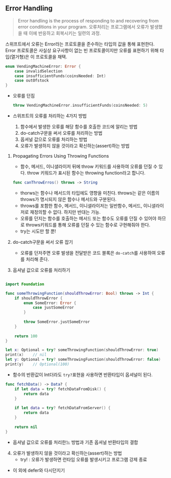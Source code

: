 ## Error Handling

> Error handling is the process of responding to and recovering from error conditions in your program.
> 오류처리는 프로그램에서 오류가 발생했을 때 이에 반응하고 회복시키는 일련의 과정.

스위프트에서 오류는 Error라는 프로토콜을 준수하는 타입의 값을 통해 표현한다.  
Error 프로토콜은 사실상 요구사항이 없는 빈 프로토콜이지만 오류를 표현하기 위해 타입(열거형)은 이 프로토콜을 채택.

```swift
enum VendingMachineError: Error {
	case invalidSelection
	case insufficientFunds(coinsNeeded: Int)
	case outOfstock
}
```


* 오류를 던짐

	```swift
	throw VendingMachineError.insufficientFunds(coinsNeeded: 5)
	```
	
* 스위프트의 오류를 처리하는 4가지 방법
	1. 함수에서 발생한 오류를 해당 함수를 호출한 코드에 알리는 방법
	2. do-catch구문을 써서 오류를 처리하는 방법
	3. 옵셔널 값으로 오류를 처리하는 방법
	4. 오류가 발생하지 않을 것이라고 확신하는(assert)하는 방법
	
1. Propagating Errors Using Throwing Functions
	- 함수, 메서드, 이니셜라이저 뒤에 throw 키워드를 사용하여 오류를 던질 수 있다. throw 키워드가 표시된 함수는 throwing function라고 합니다.
	
	```swift
	func canThrowErros() throws -> String
	```
	
	- thorws는 함수나 메서드의 타입에도 영향을 미친다. throws는 같은 이름의 throws가 명시되지 않은 함수나 메서드와 구분된다. 
	- throws를 포함한 함수, 메서드, 이니셜라이저는 일반함수, 메서드, 이니셜라이저로 재정의할 수 없다. 하지만 반대는 가능.
	- 오류를 던지는 함수를 호출하는 메서드 또는 함수도 오류를 던질 수 있어야 하므로 throws키워드를 통해 오류를 던질 수 있는 함수로 구현해줘야 한다.
	- try는 시도만 할 뿐!

2. do-catch구문을 써서 오류 잡기
	- 오류를 던저주면 오류 발생을 전달받은 코드 블록은 `do-catch`를 사용하여 오류를 처리해 준다.
	
3. 옵셔널 값으로 오류를 처리하기

```swift

import Foundation

func someThrowingFunction(shouldThrowError: Bool) throws -> Int {
    if shouldThrowError {
        enum SomeError: Error {
            case justSomeError
        }
        
        throw SomeError.justSomeError
    }
    
    return 100
}

let x: Optional = try? someThrowingFunction(shouldThrowError: true)
print(x)	// nil
let y: Optional = try? someThrowingFunction(shouldThrowError: false)
print(y)	// Optional(100)
```

- 함수의 반환값이 Int더라도 `try?`표현을 사용하면 반환타입이 옵셔널이 된다.

```swift
func fetchData() -> Data? {
    if let data = try? fetchDataFromDisk() {
        return data
    }
    
    if let data = try? fetchDataFromServer() {
        return data
    }
    
    return nil
}
```

- 옵셔널 값으로 오류를 처리한느 방법과 기존 옵셔널 반환타입의 결합

4. 오류가 발생하지 않을 것이라고 확신하는(assert)하는 방법
	- try! : 오류가 발생하면 런타임 오류를 발생시키고 프로그램 강제 종료
	

- 이 외에 defer와 다시던지기